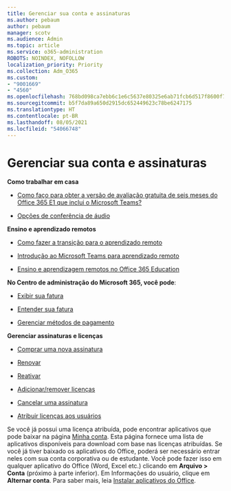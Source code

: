 ```yaml
---
title: Gerenciar sua conta e assinaturas
ms.author: pebaum
author: pebaum
manager: scotv
ms.audience: Admin
ms.topic: article
ms.service: o365-administration
ROBOTS: NOINDEX, NOFOLLOW
localization_priority: Priority
ms.collection: Adm_O365
ms.custom:
- "9001669"
- "4560"
ms.openlocfilehash: 768bd098ca7ebb6c1e6c5637e80325e6ab71fcb6d517f8600f7a42f00db478c8
ms.sourcegitcommit: b5f7da89a650d2915dc652449623c78be6247175
ms.translationtype: HT
ms.contentlocale: pt-BR
ms.lasthandoff: 08/05/2021
ms.locfileid: "54066748"
---
```

# <a name="manage-your-account-and-subscriptions"></a>Gerenciar sua conta e assinaturas

**Como trabalhar em casa**
- [Como faço para obter a versão de avaliação gratuita de seis meses do Office 365 E1 que inclui o Microsoft Teams?](https://docs.microsoft.com/MicrosoftTeams/e1-trial-license)

- [Opções de conferência de áudio](https://docs.microsoft.com/alchemyinsights/options-for-audio-conferencing)

**Ensino e aprendizado remotos**

- [Como fazer a transição para o aprendizado remoto](https://www.microsoft.com/education/remote-learning)

- [Introdução ao Microsoft Teams para aprendizado remoto](https://docs.microsoft.com/MicrosoftTeams/remote-learning-edu)

- [Ensino e aprendizagem remotos no Office 365 Education](https://docs.microsoft.com/MicrosoftTeams/remote-learning-edu)

**No Centro de administração do Microsoft 365, você pode**: 

- [Exibir sua fatura](https://docs.microsoft.com/microsoft-365/commerce/billing-and-payments/view-your-bill-or-invoice) 

- [Entender sua fatura](https://docs.microsoft.com/microsoft-365/commerce/billing-and-payments/understand-your-invoice)

- [Gerenciar métodos de pagamento](https://docs.microsoft.com/microsoft-365/commerce/billing-and-payments/manage-payment-methods)

**Gerenciar assinaturas e licenças** 

- [Comprar uma nova assinatura](https://docs.microsoft.com/microsoft-365/commerce/subscriptions/upgrade-to-different-plan)

- [Renovar](https://docs.microsoft.com/microsoft-365/commerce/subscriptions/renew-your-subscription) 

- [Reativar](https://docs.microsoft.com/microsoft-365/commerce/subscriptions/reactivate-your-subscription)

- [Adicionar/remover licenças](https://docs.microsoft.com/microsoft-365/commerce/licenses/buy-licenses)

- [Cancelar uma assinatura](https://docs.microsoft.com/microsoft-365/commerce/subscriptions/cancel-your-subscription)

- [Atribuir licenças aos usuários](https://docs.microsoft.com/microsoft-365/admin/manage/assign-licenses-to-users)

Se você já possui uma licença atribuída, pode encontrar aplicativos que pode baixar na página [Minha conta](https://portal.office.com/account/#installs). Esta página fornece uma lista de aplicativos disponíveis para download com base nas licenças atribuídas. Se você já tiver baixado os aplicativos do Office, poderá ser necessário entrar neles com sua conta corporativa ou de estudante. Você pode fazer isso em qualquer aplicativo do Office (Word, Excel etc.) clicando em **Arquivo > Conta** (próximo à parte inferior). Em Informações do usuário, clique em **Alternar conta**. Para saber mais, leia [Instalar aplicativos do Office](https://docs.microsoft.com/microsoft-365/admin/setup/install-applications). 

